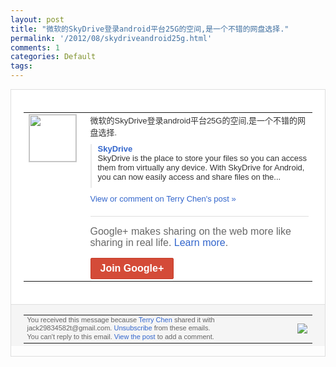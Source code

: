 ```yaml
---
layout: post
title: "微软的SkyDrive登录android平台25G的空间,是一个不错的网盘选择."
permalink: '/2012/08/skydriveandroid25g.html'
comments: 1
categories: Default
tags: 
---
```

<div style="border:solid 1px #dfdfdf;color:#686868;font:13px Arial"><div style="background-color:#fff;padding:20px;"><table cellpadding="0" cellspacing="0"><tr><td style="padding-right:15px;vertical-align:top"><a href="https://plus.google.com/_/notifications/emlink?emrecipient=110200756825219614165&amp;emid=CIjj4YDCjrICFWlHcAodC0EAAA&amp;path=%2F108643996575278738906&amp;dt=1346300987086&amp;uob=8"><img height="75" src="https://lh3.googleusercontent.com/-KKRGTyJ5Bl0/AAAAAAAAAAI/AAAAAAAAEEY/jllxqER5dCk/s75-c-k-a/photo.jpg" style="border:solid 1px #cccccc;" width="75"/></a></td><td style="width:578px;color:#333;font:13px Arial;vertical-align:top"><div style="padding-bottom:10px">微软的SkyDrive登录android<wbr/>平台25G的空间,是一个不错的网盘选择.</div><div style="margin-bottom:10px;padding-left:10px; border-left:2px solid #EAEAEA"><span style="margin-right:5px"><a href="https://market.android.com/details?id=com.microsoft.skydrive" style="color:#3366CC;text-decoration:none"><span style="font-weight:bold">SkyDrive</span></a><div style="padding-bottom:10px">SkyDrive is the place to store your files so you can access them from virtually any device. With SkyDrive for Android, you can now easily access and share files on the...</div></span></div><a href="https://plus.google.com/_/notifications/emlink?emrecipient=110200756825219614165&amp;emid=CIjj4YDCjrICFWlHcAodC0EAAA&amp;path=%2F108643996575278738906%2Fposts%2FFkw9iYnikGa%3Fgpinv%3DAMIXal9w3IqW1SmSOZjnFGhg7e2H-P8QmNd7wtrhGjhWnjdzNqkkN5TdPXM4-y2Bk1F6RM5UAlX_QfcQd84Oqhpfb6abjtx3GVkRZvBJj2bd7L5KDs3ZmLQ&amp;dt=1346300987086&amp;uob=8" style="color:#3366CC;text-decoration:none">View or comment on Terry Chen's post »</a><div style="margin-top:20px;border-top:solid 1px #dfdfdf"><div style="padding:15px 0;color:#686868;font:16px Arial">Google+ makes sharing on the web more like sharing in real life. <a href="http://www.google.com/+/learnmore/" style="color:#3366CC;text-decoration:none">Learn more</a>.</div><a href="https://plus.google.com/_/notifications/emlink?emrecipient=110200756825219614165&amp;emid=CIjj4YDCjrICFWlHcAodC0EAAA&amp;path=%2F%3Fgpinv%3DAMIXal9w3IqW1SmSOZjnFGhg7e2H-P8QmNd7wtrhGjhWnjdzNqkkN5TdPXM4-y2Bk1F6RM5UAlX_QfcQd84Oqhpfb6abjtx3GVkRZvBJj2bd7L5KDs3ZmLQ&amp;dt=1346300987086&amp;uob=8" style="display:inline-block;padding:7px 15px;background-color:#d44b38; color:#fff;font-size:16px; font-weight:bold;border-radius:2px;-webkit-border-radius:2px; -moz-border-radius:2px;border:solid 1px #c43b28; white-space:nowrap;text-decoration:none">Join Google+</a></div></td></tr></table></div><div style="border-top:solid 1px #dfdfdf;padding:0 20px; background-color:#f5f5f5"><table cellpadding="0" cellspacing="0" style="height:50px"><tbody><tr><td style="vertical-align:middle;width:100%; color:#636363;font:11px Arial; line-height:120%">You received this message because <a href="https://plus.google.com/_/notifications/emlink?emrecipient=110200756825219614165&amp;emid=CIjj4YDCjrICFWlHcAodC0EAAA&amp;path=%2F108643996575278738906%3Fgpinv%3DAMIXal9w3IqW1SmSOZjnFGhg7e2H-P8QmNd7wtrhGjhWnjdzNqkkN5TdPXM4-y2Bk1F6RM5UAlX_QfcQd84Oqhpfb6abjtx3GVkRZvBJj2bd7L5KDs3ZmLQ&amp;dt=1346300987086&amp;uob=8" style="color:#3366CC;text-decoration:none">Terry Chen</a> shared it with jack29834582t@gmail.com. <a href="https://plus.google.com/_/notifications/emlink?emrecipient=110200756825219614165&amp;emid=CIjj4YDCjrICFWlHcAodC0EAAA&amp;path=%2F_%2Fnonplus%2Femailsettings%3Fgpinv%3DAMIXal9w3IqW1SmSOZjnFGhg7e2H-P8QmNd7wtrhGjhWnjdzNqkkN5TdPXM4-y2Bk1F6RM5UAlX_QfcQd84Oqhpfb6abjtx3GVkRZvBJj2bd7L5KDs3ZmLQ%26est%3DADH5u8XexFl9xt6BqfH3jF31twRHVyo7PJqj7OYMlP-OE9lXHr52MN0Y72GAcQxAhn9_w4CUKP2Oa_PLCTSXQxuL4l-ZI-FL6xb6IJpjEuzGNHTCJYw3ruy472cJQOz_owwPSvNEVWcZe2fA6_UsA-bRG636RlQbDQ&amp;dt=1346300987086&amp;uob=8" style="color:#3366CC;text-decoration:none">Unsubscribe</a> from these emails.<br/>You can't reply to this email. <a href="https://plus.google.com/_/notifications/emlink?emrecipient=110200756825219614165&amp;emid=CIjj4YDCjrICFWlHcAodC0EAAA&amp;path=%2F108643996575278738906%2Fposts%2FFkw9iYnikGa%3Fgpinv%3DAMIXal9w3IqW1SmSOZjnFGhg7e2H-P8QmNd7wtrhGjhWnjdzNqkkN5TdPXM4-y2Bk1F6RM5UAlX_QfcQd84Oqhpfb6abjtx3GVkRZvBJj2bd7L5KDs3ZmLQ&amp;dt=1346300987086&amp;uob=8" style="color:#3366CC;text-decoration:none">View the post</a> to add a comment.<br/></td><td><img src="https://ssl.gstatic.com/s2/oz/images/notifications/logo/google-plus-6617a72bb36cc548861652780c9e6ff1.png"/></td></tr></tbody></table></div></div>